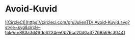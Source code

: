 # Avoid-Kuvid

[![CircleCI](https://circleci.com/gh/JulienTD/ Avoid-Kuvid.svg?style=svg&circle-token=883a3d49dc6234ee0b76cc20d0a37768569c3044)](<LINK>)